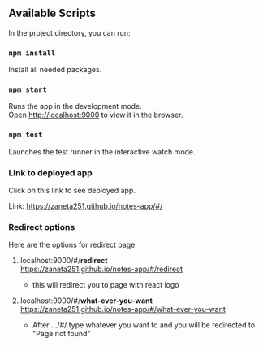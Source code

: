 

## Available Scripts

In the project directory, you can run:

### `npm install`

Install all needed packages.

### `npm start`

Runs the app in the development mode.<br>
Open [http://localhost:9000](http://localhost:9000) to view it in the browser.

### `npm test`

Launches the test runner in the interactive watch mode.<br>

### Link to deployed app

Click on this link to see deployed app.

Link: https://zaneta251.github.io/notes-app/#/

### Redirect options

Here are the options for redirect page. 

1) localhost:9000/#/<b>redirect</b> <br>
   https://zaneta251.github.io/notes-app/#/redirect<br>
   - this will redirect you to page with react logo
   
   
2) localhost:9000/#/<b>what-ever-you-want</b><br>
   https://zaneta251.github.io/notes-app/#/what-ever-you-want<br>
   - After .../#/ type whatever you want to and you will be redirected to "Page not found"
   
    
